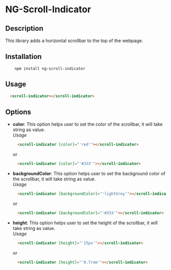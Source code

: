 # NG-Scroll-Indicator

## Description
This library adds a horizontal scrollbar to the top of the webpage.

## Installation

```node
    npm install ng-scroll-indicator
```
## Usage
  ```html
    <scroll-indicator></scroll-indicator>
  ```
## Options
* **color**:
  This option helps user to set the color of the scrollbar, it will take string as value.
  <br/>
  *Usage*
  ```html
    <scroll-indicator [color]="'red'"></scroll-indicator>
  ```
  or
  ```html
    <scroll-indicator [color]="'#333'"></scroll-indicator>
  ```
* **backgroundColor**:
  This option helps user to set the background color of the scrollbar, it will take string as value.
  <br/>
  *Usage*
  ```html
    <scroll-indicator [backgroundColor]="'lightGrey'"></scroll-indicator>
  ```
  or
  ```html
    <scroll-indicator [backgroundColor]="'#333'"></scroll-indicator>
  ```
* **height**:
  This option helps user to set the height of the scrollbar, it will take string as value.
  <br/>
  *Usage*
  ```html
    <scroll-indicator [height]="'15px'"></scroll-indicator>
  ```
  or
  ```html
    <scroll-indicator [height]="'0.7rem'"></scroll-indicator>
  ```